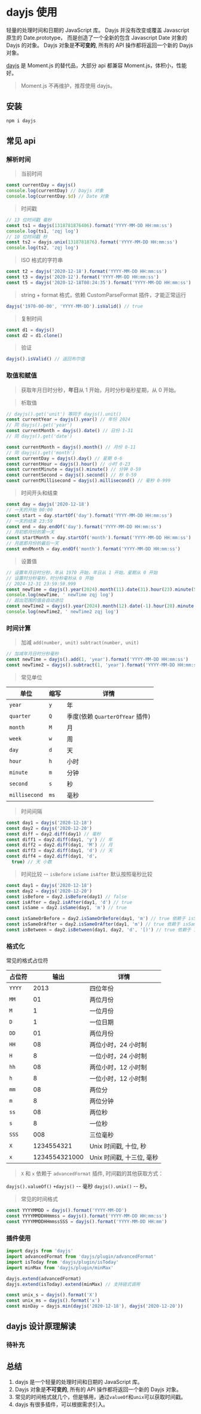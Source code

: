 # dayjs 使用

轻量的处理时间和日期的 JavaScript 库。
Dayjs 并没有改变或覆盖 Javascript 原生的 Date.prototype， 而是创造了一个全新的包含 Javascript Date 对象的 Dayjs 的对象。
Dayjs 对象是**不可变的**, 所有的 API 操作都将返回一个新的 Dayjs 对象。

[dayjs](https://day.js.org/zh-CN/) 是 Moment.js 的替代品，大部分 api 都兼容 Moment.js，体积小，性能好。

> Moment.js 不再维护，推荐使用 dayjs。

## 安装

```bash
npm i dayjs
```

## 常见 api

### 解析时间

> 当前时间

```js
const currentDay = dayjs()
console.log(currentDay) // Dayjs 对象
console.log(currentDay.$d) // Date 对象
```

> 时间戳

```js
// 13 位时间戳 毫秒
const ts1 = dayjs(1318781876406).format('YYYY-MM-DD HH:mm:ss')
console.log(ts1, 'zqj log')
// 10 位时间戳 秒
const ts2 = dayjs.unix(1318781876).format('YYYY-MM-DD HH:mm:ss')
console.log(ts2, 'zqj log')
```

> ISO 格式的字符串

```js
const t2 = dayjs('2020-12-18').format('YYYY-MM-DD HH:mm:ss')
const t3 = dayjs('2020-12').format('YYYY-MM-DD HH:mm:ss')
const t5 = dayjs('2020-12-18T08:24:35').format('YYYY-MM-DD HH:mm:ss')
```

> string + format 格式，依赖 CustomParseFormat 插件，才能正常运行

```js
dayjs('1970-00-00', 'YYYY-MM-DD').isValid() // true
```

> 复制时间

```js
const d1 = dayjs()
const d2 = d1.clone()
```

> 验证

```js
dayjs().isValid() // 返回布尔值
```

### 取值和赋值

> 获取年月日时分秒，**年日**从 1 开始，月时分秒毫秒星期，从 0 开始。

> 析取值

```js
// dayjs().get('unit') 等同于 dayjs().unit()
const currentYear = dayjs().year() // 年份 2024
// 同 dayjs().get('year')
const currentMonth = dayjs().date() // 日份 1-31
// 同 dayjs().get('date')

const currentMonth = dayjs().month() // 月份 0-11
// 同 dayjs().get('month')
const currentDay = dayjs().day() // 星期 0-6
const currentHour = dayjs().hour() // 小时 0-23
const currentMinute = dayjs().minute() // 分钟 0-59
const currentSecond = dayjs().second() // 秒 0-59
const currentMillisecond = dayjs().millisecond() // 毫秒 0-999
```

> 时间开头和结束

```js
const day = dayjs('2020-12-18')
// 一天的开始 00:00
const start = day.startOf('day').format('YYYY-MM-DD HH:mm:ss')
// 一天的结束 23:59
const end = day.endOf('day').format('YYYY-MM-DD HH:mm:ss')
// 月初即月份的第一天
const startMonth = day.startOf('month').format('YYYY-MM-DD HH:mm:ss')
// 月底即月份的最后一天
const endMonth = day.endOf('month').format('YYYY-MM-DD HH:mm:ss')
```

> 设置值

```js
// 设置年月日时分秒，年从 1970 开始，年日从 1 开始，星期从 0 开始
// 设置时分秒毫秒，时分秒毫秒从 0 开始
// 2024-12-31 23:59:59.999
const newTime = dayjs().year(2024).month(11).date(31).hour(23).minute(59).second(59).millisecond(999).format('YYYY-MM-DD HH:mm:ss.SSS')
console.log(newTime, ' newTime zqj log')
// 超出范围的值会自动进位
const newTime2 = dayjs().year(2024).month(12).date(-1).hour(28).minute(61).second(59).millisecond(1099).format('YYYY-MM-DD HH:mm:ss.SSS')
console.log(newTime2, ' newTime2 zqj log')
```

### 时间计算

> 加减 `add(number, unit)` `subtract(number, unit)`

```js
// 加减年月日时分秒毫秒
const newTime = dayjs().add(1, 'year').format('YYYY-MM-DD HH:mm:ss')
const newTime2 = dayjs().subtract(1, 'year').format('YYYY-MM-DD HH:mm:ss')
```

> 常见单位

| 单位          | 缩写 | 详情                            |
| ------------- | ---- | ------------------------------- |
| `year`        | `y`  | 年                              |
| `quarter`     | `Q`  | 季度(依赖 `QuarterOfYear` 插件) |
| `month`       | `M`  | 月                              |
| `week`        | `w`  | 周                              |
| `day`         | `d`  | 天                              |
| `hour`        | `h`  | 小时                            |
| `minute`      | `m`  | 分钟                            |
| `second`      | `s`  | 秒                              |
| `millisecond` | `ms` | 毫秒                            |

> 时间间隔

```js
const day1 = dayjs('2020-12-18')
const day2 = dayjs('2020-12-20')
const diff = day2.diff(day1) // 毫秒
const diff1 = day2.diff(day1, 'y') // 年
const diff2 = day2.diff(day1, 'M') // 月
const diff3 = day2.diff(day1, 'd') // 天
const diff4 = day2.diff(day1, 'd'，
  true) // 天 小数
```

> 时间比较 -- `isBefore` `isSame` `isAfter` 默认按照毫秒比较

```js
const day1 = dayjs('2020-12-18')
const day2 = dayjs('2020-12-20')
const isBefore = day2.isBefore(day1) // false
const isAfter = day2.isAfter(day1, 'd') // true
const isSame = day2.isSame(day1, 'm') // true

const isSameOrBefore = day2.isSameOrBefore(day1, 'm') // true 依赖于 isSameOrBefore 插件
const isSameOrAfter = day2.isSameOrAfter(day1, 'm') // true 依赖于 isSameOrAfter 插件
const isBetween = day2.isBetween(day1, day2, 'd', '[)') // true 依赖于 isBetween 插件
```

### 格式化

常见的格式占位符

| 占位符 | 输出          | 详情                      |
| ------ | ------------- | ------------------------- |
| `YYYY` | 2013          | 四位年份                  |
| `MM`   | 01            | 两位月份                  |
| `M`    | 1             | 一位月份                  |
| `D`    | 1             | 一位日期                  |
| `DD`   | 01            | 两位月份                  |
| `HH`   | 08            | 两位小时，24 小时制       |
| `H`    | 8             | 一位小时，24 小时制       |
| `hh`   | 08            | 两位小时，12 小时制       |
| `h`    | 8             | 一位小时，12 小时制       |
| `mm`   | 08            | 两位分                    |
| `m`    | 8             | 两位分钟                  |
| `ss`   | 08            | 两位秒                    |
| `s`    | 8             | 一位秒                    |
| `SSS`  | 008           | 三位毫秒                  |
| `X`    | 1234554321    | Unix 时间戳, 十位, 秒     |
| `x`    | 1234554321000 | Unix 时间戳, 十三位, 毫秒 |

> `X` 和 `x` 依赖于 `advancedFormat` 插件, 时间戳的其他获取方式：

`dayjs().valueOf()` `+dayjs()` -- 毫秒 `dayjs().unix()` -- 秒。

> 常见的时间格式

```js
const YYYYMMDD = dayjs().format('YYYY-MM-DD')
const YYYYMMDDHHmmss = dayjs().format('YYYY-MM-DD HH:mm:ss')
const YYYYMMDDHHmmssSSS = dayjs().format('YYYY-MM-DD HH:mm')
```

### 插件使用

```js
import dayjs from 'dayjs'
import advancedFormat from 'dayjs/plugin/advancedFormat'
import isToday from 'dayjs/plugin/isToday'
import minMax from 'dayjs/plugin/minMax'

dayjs.extend(advancedFormat)
dayjs.extend(isToday).extend(minMax) // 支持链式调用

const unix_s = dayjs().format('X')
const unix_ms = dayjs().format('x')
const minDay = dayjs.min(dayjs('2020-12-18'), dayjs('2020-12-20'))
```

## dayjs 设计原理解读

### 待补充

## 总结

1. dayjs 是一个轻量的处理时间和日期的 JavaScript 库。
2. Dayjs 对象是**不可变的**, 所有的 API 操作都将返回一个新的 Dayjs 对象。
3. 常见的时间格式就几个，但是够用，通过`valueOf`和`unix`可以获取时间戳。
4. dayjs 有很多插件，可以根据需求引入。
